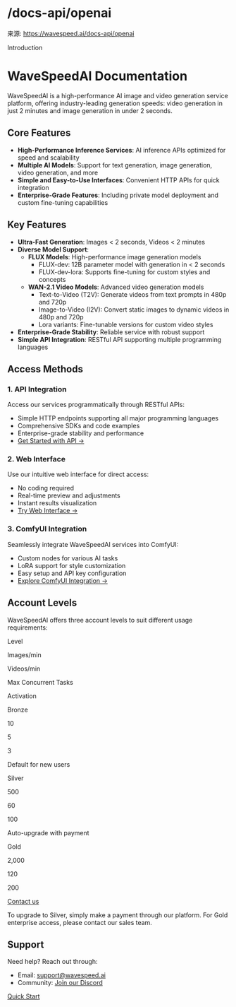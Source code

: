 # /docs-api/openai

来源: https://wavespeed.ai/docs-api/openai

Introduction

# WaveSpeedAI Documentation

WaveSpeedAI is a high-performance AI image and video generation service platform, offering industry-leading generation speeds: video generation in just 2 minutes and image generation in under 2 seconds.

## Core Features[](#core-features)

*   **High-Performance Inference Services**: AI inference APIs optimized for speed and scalability
*   **Multiple AI Models**: Support for text generation, image generation, video generation, and more
*   **Simple and Easy-to-Use Interfaces**: Convenient HTTP APIs for quick integration
*   **Enterprise-Grade Features**: Including private model deployment and custom fine-tuning capabilities

## Key Features[](#key-features)

*   **Ultra-Fast Generation**: Images < 2 seconds, Videos < 2 minutes
*   **Diverse Model Support**:
    *   **FLUX Models**: High-performance image generation models
        *   FLUX-dev: 12B parameter model with generation in < 2 seconds
        *   FLUX-dev-lora: Supports fine-tuning for custom styles and concepts
    *   **WAN-2.1 Video Models**: Advanced video generation models
        *   Text-to-Video (T2V): Generate videos from text prompts in 480p and 720p
        *   Image-to-Video (I2V): Convert static images to dynamic videos in 480p and 720p
        *   Lora variants: Fine-tunable versions for custom video styles
*   **Enterprise-Grade Stability**: Reliable service with robust support
*   **Simple API Integration**: RESTful API supporting multiple programming languages

## Access Methods[](#access-methods)

### 1\. API Integration[](#1-api-integration)

Access our services programmatically through RESTful APIs:

*   Simple HTTP endpoints supporting all major programming languages
*   Comprehensive SDKs and code examples
*   Enterprise-grade stability and performance
*   [Get Started with API →](/docs/docs-quick-start#api-integration)

### 2\. Web Interface[](#2-web-interface)

Use our intuitive web interface for direct access:

*   No coding required
*   Real-time preview and adjustments
*   Instant results visualization
*   [Try Web Interface →](/docs/docs-quick-start#web-interface)

### 3\. ComfyUI Integration[](#3-comfyui-integration)

Seamlessly integrate WaveSpeedAI services into ComfyUI:

*   Custom nodes for various AI tasks
*   LoRA support for style customization
*   Easy setup and API key configuration
*   [Explore ComfyUI Integration →](/docs/docs-comfyui)

## Account Levels[](#account-levels)

WaveSpeedAI offers three account levels to suit different usage requirements:

Level

Images/min

Videos/min

Max Concurrent Tasks

Activation

Bronze

10

5

3

Default for new users

Silver

500

60

100

Auto-upgrade with payment

Gold

2,000

120

200

[Contact us](mailto:support@wavespeed.ai)

To upgrade to Silver, simply make a payment through our platform. For Gold enterprise access, please contact our sales team.

## Support[](#support)

Need help? Reach out through:

*   Email: [support@wavespeed.ai](mailto:support@wavespeed.ai)
*   Community: [Join our Discord](https://discord.gg/yH8a3J4Vcd)

[Quick Start](/docs/docs-quick-start "Quick Start")